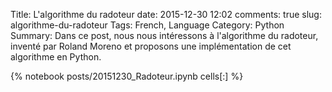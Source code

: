 ﻿Title: L'algorithme du radoteur 
date: 2015-12-30 12:02
comments: true
slug: algorithme-du-radoteur
Tags: French, Language
Category: Python
Summary: Dans ce post, nous nous intéressons à l'algorithme du radoteur, inventé par Roland Moreno et proposons une implémentation de cet algorithme en Python.

{% notebook posts/20151230_Radoteur.ipynb cells[:] %}
